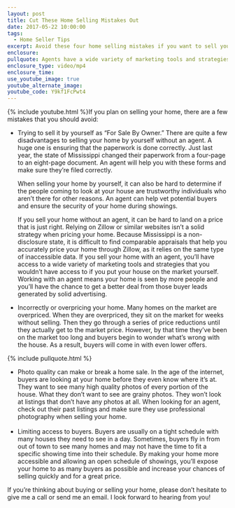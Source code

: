```yaml
---
layout: post
title: Cut These Home Selling Mistakes Out
date: 2017-05-22 10:00:00
tags:
  - Home Seller Tips
excerpt: Avoid these four home selling mistakes if you want to sell your home quickly and for a great price.
enclosure:
pullquote: Agents have a wide variety of marketing tools and strategies to help sell your home.
enclosure_type: video/mp4
enclosure_time:
use_youtube_image: true
youtube_alternate_image:
youtube_code: Y9kf1FcPwt4
---
```



{% include youtube.html %}If you plan on selling your home, there are a few mistakes that you should avoid:

* Trying to sell it by yourself as “For Sale By Owner.” There are quite a few disadvantages to selling your home by yourself without an agent. A huge one is ensuring that the paperwork is done correctly. Just last year, the state of Mississippi changed their paperwork from a four-page to an eight-page document. An agent will help you with these forms and make sure they’re filed correctly.

  When selling your home by yourself, it can also be hard to determine if the people coming to look at your house are trustworthy individuals who aren’t there for other reasons. An agent can help vet potential buyers and ensure the security of your home during showings.

  If you sell your home without an agent, it can be hard to land on a price that is just right. Relying on Zillow or similar websites isn’t a solid strategy when pricing your home. Because Mississippi is a non-disclosure state, it is difficult to find comparable appraisals that help you accurately price your home through Zillow, as it relies on the same type of inaccessible data. If you sell your home with an agent, you’ll have access to a wide variety of marketing tools and strategies that you wouldn’t have access to if you put your house on the market yourself. Working with an agent means your home is seen by more people and you’ll have the chance to get a better deal from those buyer leads generated by solid advertising.

* Incorrectly or overpricing your home. Many homes on the market are overpriced. When they are overpriced, they sit on the market for weeks without selling. Then they go through a series of price reductions until they actually get to the market price. However, by that time they’ve been on the market too long and buyers begin to wonder what’s wrong with the house. As a result, buyers will come in with even lower offers.

{% include pullquote.html %}

* Photo quality can make or break a home sale. In the age of the internet, buyers are looking at your home before they even know where it’s at. They want to see many high quality photos of every portion of the house. What they don’t want to see are grainy photos. They won’t look at listings that don’t have any photos at all. When looking for an agent, check out their past listings and make sure they use professional photography when selling your home.
  <br>&nbsp;
* Limiting access to buyers. Buyers are usually on a tight schedule with many houses they need to see in a day. Sometimes, buyers fly in from out of town to see many homes and may not have the time to fit a specific showing time into their schedule. By making your home more accessible and allowing an open schedule of showings, you’ll expose your home to as many buyers as possible and increase your chances of selling quickly and for a great price.

If you’re thinking about buying or selling your home, please don’t hesitate to give me a call or send me an email. I look forward to hearing from you!